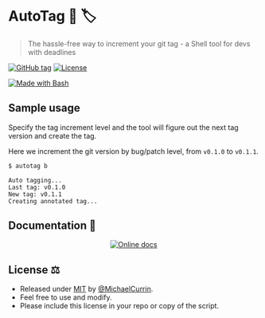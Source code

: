 # AutoTag 🤖 🏷️
> The hassle-free way to increment your git tag - a Shell tool for devs with deadlines

[![GitHub tag](https://img.shields.io/github/tag/MichaelCurrin/auto-tag?include_prereleases=&sort=semver)](https://github.com/MichaelCurrin/auto-tag/releases/)
[![License](https://img.shields.io/badge/License-MIT-blue)](#license)

[![Made with Bash](https://img.shields.io/badge/Made_with-Bash-blue?logo=gnu-bash&logoColor=white)](https://www.gnu.org/software/bash/)


## Sample usage

Specify the tag increment level and the tool will figure out the next tag version and create the tag.

Here we increment the git version by bug/patch level, from `v0.1.0` to `v0.1.1`.

```sh
$ autotag b
```
```
Auto tagging...
Last tag: v0.1.0
New tag: v0.1.1
Creating annotated tag...
```


## Documentation 📖

<div align="center">

[![Online docs](https://img.shields.io/badge/view-Online_docs-blue?style=for-the-badge)](https://michaelcurrin.github.io/auto-tag/)

</div>


## License ⚖️

- Released under [MIT](/LICENSE) by [@MichaelCurrin](https://github.com/MichaelCurrin).
- Feel free to use and modify.
- Please include this license in your repo or copy of the script.
